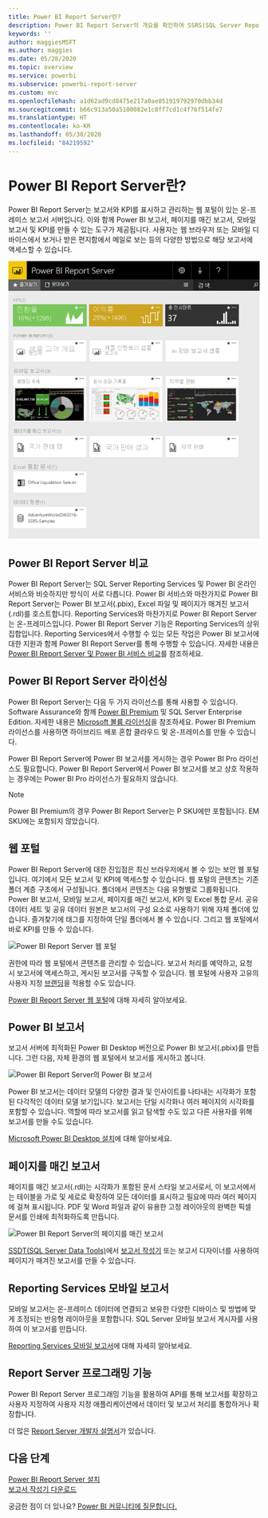 ```yaml
---
title: Power BI Report Server란?
description: Power BI Report Server의 개요를 확인하여 SSRS(SQL Server Reporting Services)에 얼마나 적합한지 알아보고 나머지 Power BI를 파악합니다.
keywords: ''
author: maggiesMSFT
ms.author: maggies
ms.date: 05/28/2020
ms.topic: overview
ms.service: powerbi
ms.subservice: powerbi-report-server
ms.custom: mvc
ms.openlocfilehash: a1d62ad9cd8475e217a0ae051919792970dbb34d
ms.sourcegitcommit: b66c913a50a5100082e1c8ff7cd1c4f76f514fe7
ms.translationtype: HT
ms.contentlocale: ko-KR
ms.lasthandoff: 05/30/2020
ms.locfileid: "84219592"
---
```

# <a name="what-is-power-bi-report-server"></a>Power BI Report Server란?

Power BI Report Server는 보고서와 KPI를 표시하고 관리하는 웹 포털이 있는 온-프레미스 보고서 서버입니다. 이와 함께 Power BI 보고서, 페이지를 매긴 보고서, 모바일 보고서 및 KPI를 만들 수 있는 도구가 제공됩니다. 사용자는 웹 브라우저 또는 모바일 디바이스에서 보거나 받은 편지함에서 메일로 보는 등의 다양한 방법으로 해당 보고서에 액세스할 수 있습니다.

![Power BI Report Server 웹 포털](media/get-started/power-bi-report-server-overview.png)

## <a name="comparing-power-bi-report-server"></a>Power BI Report Server 비교 
Power BI Report Server는 SQL Server Reporting Services 및 Power BI 온라인 서비스와 비슷하지만 방식이 서로 다릅니다. Power BI 서비스와 마찬가지로 Power BI Report Server는 Power BI 보고서(.pbix), Excel 파일 및 페이지가 매겨진 보고서(.rdl)를 호스트합니다. Reporting Services와 마찬가지로 Power BI Report Server는 온-프레미스입니다. Power BI Report Server 기능은 Reporting Services의 상위 집합입니다. Reporting Services에서 수행할 수 있는 모든 작업은 Power BI 보고서에 대한 지원과 함께 Power BI Report Server를 통해 수행할 수 있습니다. 자세한 내용은 [Power BI Report Server 및 Power BI 서비스 비교](compare-report-server-service.md)를 참조하세요.

## <a name="licensing-power-bi-report-server"></a>Power BI Report Server 라이선싱
Power BI Report Server는 다음 두 가지 라이선스를 통해 사용할 수 있습니다. Software Assurance와 함께 [Power BI Premium](../admin/service-premium-what-is.md) 및 SQL Server Enterprise Edition. 자세한 내용은 [Microsoft 볼륨 라이선싱](https://www.microsoftvolumelicensing.com/DocumentSearch.aspx?Mode=3&DocumentTypeId=1&ShowArchived=True)을 참조하세요. Power BI Premium 라이선스를 사용하면 하이브리드 배포 혼합 클라우드 및 온-프레미스를 만들 수 있습니다.

Power BI Report Server에 Power BI 보고서를 게시하는 경우 Power BI Pro 라이선스도 필요합니다. Power BI Report Server에서 Power BI 보고서를 보고 상호 작용하는 경우에는 Power BI Pro 라이선스가 필요하지 않습니다.

> [!NOTE]
> Power BI Premium의 경우 Power BI Report Server는 P SKU에만 포함됩니다. EM SKU에는 포함되지 않았습니다.

## <a name="web-portal"></a>웹 포털
Power BI Report Server에 대한 진입점은 최신 브라우저에서 볼 수 있는 보안 웹 포털입니다. 여기에서 모든 보고서 및 KPI에 액세스할 수 있습니다. 웹 포털의 콘텐츠는 기존 폴더 계층 구조에서 구성됩니다. 폴더에서 콘텐츠는 다음 유형별로 그룹화됩니다. Power BI 보고서, 모바일 보고서, 페이지를 매긴 보고서, KPI 및 Excel 통합 문서. 공유 데이터 세트 및 공유 데이터 원본은 보고서의 구성 요소로 사용하기 위해 자체 폴더에 있습니다. 즐겨찾기에 태그를 지정하여 단일 폴더에서 볼 수 있습니다. 그리고 웹 포털에서 바로 KPI를 만들 수 있습니다. 

![Power BI Report Server 웹 포털](media/get-started/web-portal.png)

권한에 따라 웹 포털에서 콘텐츠를 관리할 수 있습니다. 보고서 처리를 예약하고, 요청 시 보고서에 액세스하고, 게시된 보고서를 구독할 수 있습니다. 웹 포털에 사용자 고유의 사용자 지정 [브랜딩](https://docs.microsoft.com/sql/reporting-services/branding-the-web-portal)을 적용할 수도 있습니다. 

[Power BI Report Server 웹 포털](https://docs.microsoft.com/sql/reporting-services/web-portal-ssrs-native-mode)에 대해 자세히 알아보세요.

## <a name="power-bi-reports"></a>Power BI 보고서
보고서 서버에 최적화된 Power BI Desktop 버전으로 Power BI 보고서(.pbix)를 만듭니다. 그런 다음, 자체 환경의 웹 포털에서 보고서를 게시하고 봅니다.

![Power BI Report Server의 Power BI 보고서](media/get-started/powerbi-reports.png)

Power BI 보고서는 데이터 모델의 다양한 결과 및 인사이트를 나타내는 시각화가 포함된 다각적인 데이터 모델 보기입니다.  보고서는 단일 시각화나 여러 페이지의 시각화를 포함할 수 있습니다. 역할에 따라 보고서를 읽고 탐색할 수도 있고 다른 사용자를 위해 보고서를 만들 수도 있습니다.

[Microsoft Power BI Desktop 설치](install-powerbi-desktop.md)에 대해 알아보세요.

## <a name="paginated-reports"></a>페이지를 매긴 보고서
페이지를 매긴 보고서(.rdl)는 시각화가 포함된 문서 스타일 보고서로서, 이 보고서에서는 테이블을 가로 및 세로로 확장하여 모든 데이터를 표시하고 필요에 따라 여러 페이지에 걸쳐 표시됩니다. PDF 및 Word 파일과 같이 유용한 고정 레이아웃의 완벽한 픽셀 문서를 인쇄에 최적화하도록 만듭니다. 

![Power BI Report Server의 페이지를 매긴 보고서](media/get-started/paginated-reports.png)

[SSDT(SQL Server Data Tools)](https://docs.microsoft.com/sql/reporting-services/tools/reporting-services-in-sql-server-data-tools-ssdt)에서 [보고서 작성기](https://docs.microsoft.com/sql/reporting-services/report-builder/report-builder-in-sql-server-2016) 또는 보고서 디자이너를 사용하여 페이지가 매겨진 보고서를 만들 수 있습니다.

## <a name="reporting-services-mobile-reports"></a>Reporting Services 모바일 보고서
모바일 보고서는 온-프레미스 데이터에 연결되고 보유한 다양한 디바이스 및 방법에 맞게 조정되는 반응형 레이아웃을 포함합니다. SQL Server 모바일 보고서 게시자를 사용하여 이 보고서를 만듭니다.

[Reporting Services 모바일 보고서](https://docs.microsoft.com/sql/reporting-services/mobile-reports/create-mobile-reports-with-sql-server-mobile-report-publisher)에 대해 자세히 알아보세요. 

## <a name="report-server-programming-features"></a>Report Server 프로그래밍 기능
Power BI Report Server 프로그래밍 기능을 활용하여 API를 통해 보고서를 확장하고 사용자 지정하여 사용자 지정 애플리케이션에서 데이터 및 보고서 처리를 통합하거나 확장합니다.

더 많은 [Report Server 개발자 설명서](https://docs.microsoft.com/sql/reporting-services/reporting-services-developer-documentation)가 있습니다.

## <a name="next-steps"></a>다음 단계
[Power BI Report Server 설치](install-report-server.md)  
[보고서 작성기 다운로드](https://www.microsoft.com/download/details.aspx?id=53613)  

궁금한 점이 더 있나요? [Power BI 커뮤니티에 질문합니다.](https://community.powerbi.com/)
